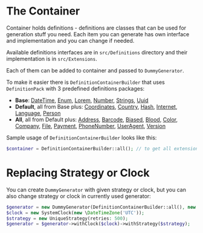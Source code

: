 # The Container

Container holds definitions - definitions are classes that can be used for generation stuff you need.
Each item you can generate has own interface and implementation and you can change if needed.

Available definitions interfaces are in `src/Definitions` directory and their implementation is in `src/Extensions`.

Each of them can be added to container and passed to `DummyGenerator`.

To make it easier there is `DefinitionContainerBuilder` that uses `DefinitionPack` with 3 predefined definitions packages:

* **Base**: [DateTime](../extensions/datetime.md), [Enum](../extensions/enum.md), [Lorem](../extensions/lorem.md), [Number](../extensions/number.md), [Strings](../extensions/strings.md), [Uuid](../extensions/uuid.md) 
* **Default**, all from Base plus: [Coordinates](../extensions/coordinates.md), [Country](../extensions/country.md), [Hash](../extensions/hash.md), [Internet](../extensions/internet.md), [Language](../extensions/language.md), [Person](../extensions/person.md)
* **All**, all from Default plus: [Address](../extensions/address.md), [Barcode](../extensions/barcode.md), [Biased](../extensions/biased.md), [Blood](../extensions/blood.md), [Color](../extensions/color.md), [Company](../extensions/company.md), [File](../extensions/file.md), [Payment](../extensions/payment.md), [PhoneNumber](../extensions/phone_number.md), [UserAgent](../extensions/user_agent.md), [Version](../extensions/version.md)

Sample usage of `DefinitionContainerBuilder` looks like this:
```php
$container = DefinitionContainerBuilder::all(); // to get all extensions
```

# Replacing Strategy or Clock

You can create `DummyGenerator` with given strategy or clock, but you can also change strategy or clock in currently used generator:
```php
$generator = new DummyGenerator(DefinitionContainerBuilder::all(), new SimpleStrategy(), new SystemClock());
$clock = new SystemClock(new \DateTimeZone('UTC'));
$strategy = new UniqueStrategy(retries: 500);
$generator = $generator->withClock($clock)->withStrategy($strategy);

```
